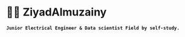 # :man_technologist: ZiyadAlmuzainy

**`Junior Electrical Engineer & Data scientist Field by self-study.`**
